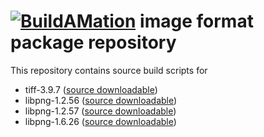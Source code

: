 # [![BuildAMation](http://buildamation.com/BAM-small.png)](https://github.com/markfinal/BuildAMation) image format package repository

This repository contains source build scripts for

* tiff-3.9.7 ([source downloadable](http://www.remotesensing.org/libtiff/))
* libpng-1.2.56 ([source downloadable](http://www.libpng.org/pub/png/libpng.html))
* libpng-1.2.57 ([source downloadable](http://www.libpng.org/pub/png/libpng.html))
* libpng-1.6.26 ([source downloadable](http://www.libpng.org/pub/png/libpng.html))
